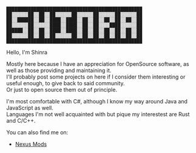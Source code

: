 ``██████████████████████████████████████████████████``  
``██░░░░░░██░░██░░██░░░░░░██░░░░░░██░░░░░░██░░░░░░██``  
``██░░██████░░██░░████░░████░░██░░██░░██░░██░░██░░██``  
``██░░░░░░██░░░░░░████░░████░░██░░██░░░░████░░░░░░██``  
``██████░░██░░██░░████░░████░░██░░██░░██░░██░░██░░██``  
``██░░░░░░██░░██░░██░░░░░░██░░██░░██░░██░░██░░██░░██``  
``██████████████████████████████████████████████████``  

Hello, I'm Shinra

Mostly here because I have an appreciation for OpenSource software,
as well as those providing and maintaining it.  
I'll probably post some projects on here if I consider them 
interesting or useful enough, to give back to said community.  
Or just to open source them out of principle.  

I'm most comfortable with C#, although I know my way around Java
and JavaScript as well.  
Languages I'm not well acquainted with but pique my interestest are
Rust and C/C++.  

You can also find me on:  
- [Nexus Mods](https://www.nexusmods.com/users/198107600)  
